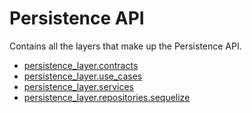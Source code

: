 # Persistence API

Contains all the layers that make up the Persistence API.

- [persistence_layer.contracts](./persistence_layer.contracts)
- [persistence_layer.use_cases](./persistence_layer.use_cases)
- [persistence_layer.services](./persistence_layer.services)
- [persistence_layer.repositories.sequelize](./persistence_layer.repositories.sequelize)
